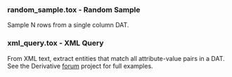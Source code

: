 [//]: # (For development of this README.md, use http://markdownlivepreview.com/)

### random_sample.tox - Random Sample
Sample N rows from a single column DAT.

### xml_query.tox - XML Query
From XML text, extract entities that match all attribute-value pairs in a DAT. See the Derivative [forum](http://www.derivative.ca/Forum/viewtopic.php?f=22&t=8518&hilit=xml) project for full examples.